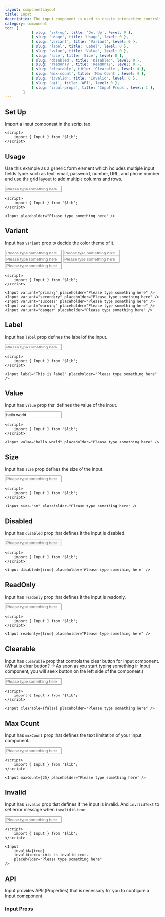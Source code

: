 ```yaml
---
layout: componentLayout
title: Input
description: The input component is used to create interactive controls for web-based forms in order to accept data from the user; a wide variety of types of input data and control widgets are available.
category: component
toc: [
			{ slug: 'set-up', title: 'Set Up', level: 0 },
			{ slug: 'usage', title: 'Usage', level: 0 },
			{ slug: 'variant', title: 'Variant', level: 0 },
			{ slug: 'label', title: 'Label', level: 0 },
			{ slug: 'value', title: 'Value', level: 0 },
			{ slug: 'size', title: 'Size', level: 0 },
			{ slug: 'disabled', title: 'Disabled', level: 0 },
			{ slug: 'readonly', title: 'ReadOnly', level: 0 },
			{ slug: 'clearable', title: 'Clearable', level: 0 },
			{ slug: 'max-count', title: 'Max Count', level: 0 },
			{ slug: 'invalid', title: 'Invalid', level: 0 },
			{ slug: 'api', title: 'API', level: 0 },
			{ slug: 'input-props', title: 'Input Props', level: 1 },
		]
---
```


<script>
	import { Input } from '$lib';
	import PropertyTable from "../../../global-components/PropertyTable.svelte"
	import * as Component from "../../../mdsvex/+layout.svelte"
	import inputProps from "./input-props.ts"

</script>

## Set Up

Import a Input component in the script tag.

```svelte
<script>
	import { Input } from '$lib';
</script>
```

## Usage

Use this example as a generic form element which includes multiple input fields types such as text, email, password, number, URL, and phone number and use the grid layout to add multiple columns and rows.

<div class="w-[350px]">
	<Input placeholder="Please type something here" />
</div>

```svelte
<script>
	import { Input } from '$lib';
</script>

<Input placeholder="Please type something here" />
```

## Variant

Input has `variant` prop to decide the color theme of it.

<div class="w-[350px] flex flex-col gap-2">
	<Input variant="primary" placeholder="Please type something here" />
	<Input variant="secondary" placeholder="Please type something here" />
	<Input variant="success" placeholder="Please type something here" />
	<Input variant="warning" placeholder="Please type something here" />
	<Input variant="danger" placeholder="Please type something here" />
</div>

```svelte
<script>
	import { Input } from '$lib';
</script>

<Input variant="primary" placeholder="Please type something here" />
<Input variant="secondary" placeholder="Please type something here" />
<Input variant="success" placeholder="Please type something here" />
<Input variant="warning" placeholder="Please type something here" />
<Input variant="danger" placeholder="Please type something here" />
```

## Label

Input has `label` prop defines the label of the input.

<div class="w-[350px]">
	<Input label="This is label" placeholder="Please type something here" />
</div>

```svelte
<script>
	import { Input } from '$lib';
</script>

<Input label="This is label" placeholder="Please type something here" />
```

## Value

Input has `value` prop that defines the value of the input.

<div class="w-[350px]">
	<Input value="hello world" placeholder="Please type something here" />
</div>

```svelte
<script>
	import { Input } from '$lib';
</script>

<Input value="hello world" placeholder="Please type something here" />
```

## Size

Input has `size` prop defines the size of the input.

<div class="w-[350px]">
	<Input size="sm" placeholder="Please type something here" />
</div>

```svelte
<script>
	import { Input } from '$lib';
</script>

<Input size="sm" placeholder="Please type something here" />
```

## Disabled

Input has `disabled` prop that defines if the input is disabled.

<div class="w-[350px]">
	<Input disabled={true} placeholder="Please type something here" />
</div>

```svelte
<script>
	import { Input } from '$lib';
</script>

<Input disabled={true} placeholder="Please type something here" />
```

## ReadOnly

Input has `readonly` prop that defines if the input is readonly.

<div class="w-[350px]">
	<Input readonly={true} placeholder="Please type something here" />
</div>

```svelte
<script>
	import { Input } from '$lib';
</script>

<Input readonly={true} placeholder="Please type something here" />
```

## Clearable

Input has `clearable` prop that controls the clear button for Input component. (What is clear button? -> As soon as you start typing something in Input component, you will see x button on the left side of the component.)

<div class="w-[350px]">
	<Input clearable={false} placeholder="Please type something here" />
</div>

```svelte
<script>
	import { Input } from '$lib';
</script>

<Input clearable={false} placeholder="Please type something here" />
```

## Max Count

Input has `maxCount` prop that defines the text limitation of your Input component.

<div class="w-[350px]">
	<Input maxCount={25} placeholder="Please type something here" />
</div>

```svelte
<script>
	import { Input } from '$lib';
</script>

<Input maxCount={25} placeholder="Please type something here" />
```

## Invalid

Input has `invalid` prop that defines if the input is invalid. And `invalidText` to set error message when `invalid` is `true`.

<div class="w-[350px]">
	<Input invalid={true} invalidText="This is invalid text." placeholder="Please type something here" />
</div>

```svelte
<script>
	import { Input } from '$lib';
</script>

<Input
	invalid={true}
	invalidText="This is invalid text."
	placeholder="Please type something here"
/>
```

## API

Input provides APIs(Properties) that is necessary for you to configure a Input compponent.

### Input Props

<PropertyTable properties={inputProps} />
